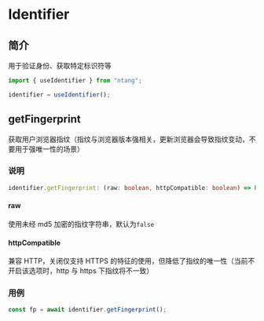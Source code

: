 # Identifier

## 简介

用于验证身份、获取特定标识符等

```typescript
import { useIdentifier } from "ntang";

identifier = useIdentifier();
```

## getFingerprint

获取用户浏览器指纹（指纹与浏览器版本强相关，更新浏览器会导致指纹变动，不要用于强唯一性的场景）

### 说明

```typescript
identifier.getFingerprint: (raw: boolean, httpCompatible: boolean) => Promise<string>;
```

#### raw

使用未经 md5 加密的指纹字符串，默认为`false`

#### httpCompatible

兼容 HTTP，关闭仅支持 HTTPS 的特征的使用，但降低了指纹的唯一性（当前不开启该选项时，http 与 https 下指纹将不一致）

### 用例

```typescript
const fp = await identifier.getFingerprint();
```
